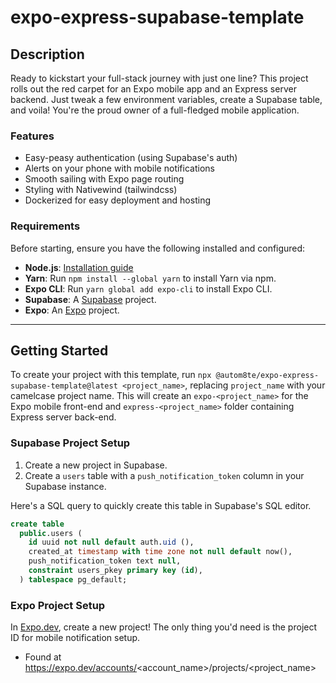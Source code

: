 # expo-express-supabase-template

## Description

Ready to kickstart your full-stack journey with just one line? This project rolls out the red carpet for an Expo mobile
app and an Express server backend. Just tweak a few environment variables, create a Supabase table, and voila! You're
the proud owner of a full-fledged mobile application.

### Features

- Easy-peasy authentication (using Supabase's auth)
- Alerts on your phone with mobile notifications
- Smooth sailing with Expo page routing
- Styling with Nativewind (tailwindcss)
- Dockerized for easy deployment and hosting

### Requirements

Before starting, ensure you have the following installed and configured:

- **Node.js**: [Installation guide](https://nodejs.org/en/download/)
- **Yarn**: Run `npm install --global yarn` to install Yarn via npm.
- **Expo CLI**: Run `yarn global add expo-cli` to install Expo CLI.
- **Supabase**: A [Supabase](https://supabase.com/) project.
- **Expo**: An [Expo](https://expo.dev/) project.

---

## Getting Started

To create your project with this template, run `npx @autom8te/expo-express-supabase-template@latest <project_name>`,
replacing `project_name` with your camelcase project name. This will create an `expo-<project_name>` for the Expo mobile
front-end and `express-<project_name>` folder containing Express server back-end.

### Supabase Project Setup

1. Create a new project in Supabase.
2. Create a `users` table with a `push_notification_token` column in your Supabase instance.

Here's a SQL query to quickly create this table in Supabase's SQL editor.

```sql
create table
  public.users (
    id uuid not null default auth.uid (),
    created_at timestamp with time zone not null default now(),
    push_notification_token text null,
    constraint users_pkey primary key (id),
  ) tablespace pg_default;
```

### Expo Project Setup

In [Expo.dev](https://expo.dev/), create a new project! The only thing you'd need is the project ID for mobile
notification setup.

- Found at https://expo.dev/accounts/<account_name>/projects/<project_name>
